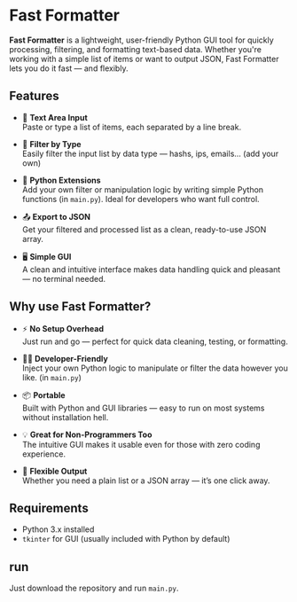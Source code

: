 # Fast Formatter

**Fast Formatter** is a lightweight, user-friendly Python GUI tool for quickly processing, filtering, and formatting text-based data. Whether you're working with a simple list of items or want to output JSON, Fast Formatter lets you do it fast — and flexibly.

## Features

- 📝 **Text Area Input**  
  Paste or type a list of items, each separated by a line break.

- 🎯 **Filter by Type**  
  Easily filter the input list by data type —  hashs, ips, emails... (add your own)

- 🧪 **Python Extensions**  
  Add your own filter or manipulation logic by writing simple Python functions (in `main.py`). Ideal for developers who want full control.

- 📤 **Export to JSON**  
  Get your filtered and processed list as a clean, ready-to-use JSON array.

- 🖥️ **Simple GUI**  
  A clean and intuitive interface makes data handling quick and pleasant — no terminal needed.

## Why use Fast Formatter?

- ⚡ **No Setup Overhead**  
  Just run and go — perfect for quick data cleaning, testing, or formatting.

- 👨‍💻 **Developer-Friendly**  
  Inject your own Python logic to manipulate or filter the data however you like. (in `main.py`)

- 📦 **Portable**  
  Built with Python and GUI libraries — easy to run on most systems without installation hell.

- 💡 **Great for Non-Programmers Too**  
  The intuitive GUI makes it usable even for those with zero coding experience.

- 🔄 **Flexible Output**  
  Whether you need a plain list or a JSON array — it’s one click away.

## Requirements

- Python 3.x installed  
- `tkinter` for GUI (usually included with Python by default)

## run

Just download the repository and run `main.py`.
